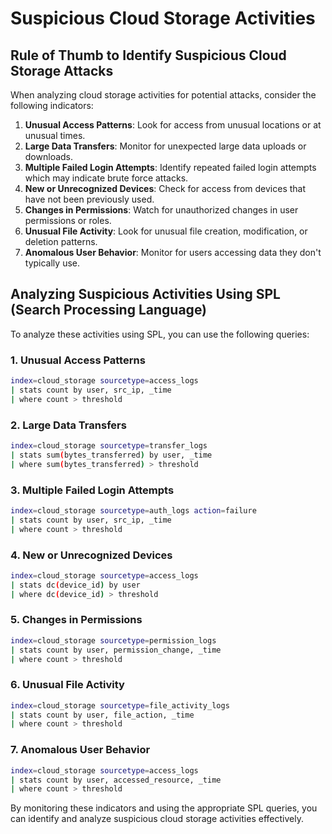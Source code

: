 # Suspicious Cloud Storage Activities

## Rule of Thumb to Identify Suspicious Cloud Storage Attacks

When analyzing cloud storage activities for potential attacks, consider the following indicators:

1. **Unusual Access Patterns**: Look for access from unusual locations or at unusual times.
2. **Large Data Transfers**: Monitor for unexpected large data uploads or downloads.
3. **Multiple Failed Login Attempts**: Identify repeated failed login attempts which may indicate brute force attacks.
4. **New or Unrecognized Devices**: Check for access from devices that have not been previously used.
5. **Changes in Permissions**: Watch for unauthorized changes in user permissions or roles.
6. **Unusual File Activity**: Look for unusual file creation, modification, or deletion patterns.
7. **Anomalous User Behavior**: Monitor for users accessing data they don't typically use.

## Analyzing Suspicious Activities Using SPL (Search Processing Language)

To analyze these activities using SPL, you can use the following queries:

### 1. Unusual Access Patterns
```bash
index=cloud_storage sourcetype=access_logs
| stats count by user, src_ip, _time
| where count > threshold
```

### 2. Large Data Transfers
```bash
index=cloud_storage sourcetype=transfer_logs
| stats sum(bytes_transferred) by user, _time
| where sum(bytes_transferred) > threshold
```

### 3. Multiple Failed Login Attempts
```bash
index=cloud_storage sourcetype=auth_logs action=failure
| stats count by user, src_ip, _time
| where count > threshold
```

### 4. New or Unrecognized Devices
```bash
index=cloud_storage sourcetype=access_logs
| stats dc(device_id) by user
| where dc(device_id) > threshold
```

### 5. Changes in Permissions
```bash
index=cloud_storage sourcetype=permission_logs
| stats count by user, permission_change, _time
| where count > threshold
```

### 6. Unusual File Activity
```bash
index=cloud_storage sourcetype=file_activity_logs
| stats count by user, file_action, _time
| where count > threshold
```

### 7. Anomalous User Behavior
```bash
index=cloud_storage sourcetype=access_logs
| stats count by user, accessed_resource, _time
| where count > threshold
```

By monitoring these indicators and using the appropriate SPL queries, you can identify and analyze suspicious cloud storage activities effectively.